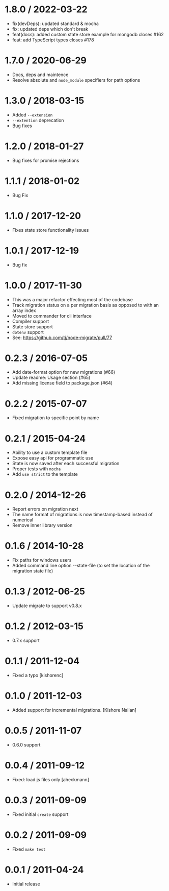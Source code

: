 1.8.0 / 2022-03-22
==================

  * fix(devDeps): updated standard & mocha
  * fix: updated deps which don't break
  * feat(docs): added custom state store example for mongodb closes #162
  * feat: add TypeScript types closes #178

1.7.0 / 2020-06-29
==================

  * Docs, deps and maintence
  * Resolve absolute and `node_module` specifiers for path options

1.3.0 / 2018-03-15
==================

  * Added `--extension`
  * `--extention` deprecation
  * Bug fixes

1.2.0 / 2018-01-27
==================

  * Bug fixes for promise rejections

1.1.1 / 2018-01-02
==================

  * Bug Fix

1.1.0 / 2017-12-20
==================

  * Fixes state store functionality issues

1.0.1 / 2017-12-19
==================

  * Bug fix

1.0.0 / 2017-11-30
==================

  * This was a major refactor effecting most of the codebase
  * Track migration status on a per migration basis as opposed to with an array index
  * Moved to commander for cli interface
  * Compiler support
  * State store support
  * `dotenv` support
  * See: https://github.com/tj/node-migrate/pull/77

0.2.3 / 2016-07-05
==================

  * Add date-format option for new migrations (#66)
  * Update readme: Usage section (#65)
  * Add missing license field to package.json (#64)

0.2.2 / 2015-07-07
==================

  * Fixed migration to specific point by name

0.2.1 / 2015-04-24
==================

  * Ability to use a custom template file
  * Expose easy api for programmatic use
  * State is now saved after each successful migration
  * Proper tests with `mocha`
  * Add `use strict` to the template

0.2.0 / 2014-12-26
==================

  * Report errors on migration next
  * The name format of migrations is now timestamp-based instead of numerical
  * Remove inner library version

0.1.6 / 2014-10-28
==================

  * Fix paths for windows users
  * Added command line option --state-file (to set the location of the migration state file)

0.1.3 / 2012-06-25
==================

  * Update migrate to support v0.8.x

0.1.2 / 2012-03-15
==================

  * 0.7.x support

0.1.1 / 2011-12-04
==================

  * Fixed a typo [kishorenc]

0.1.0 / 2011-12-03
==================

  * Added support for incremental migrations. [Kishore Nallan]

0.0.5 / 2011-11-07
==================

  * 0.6.0 support

0.0.4 / 2011-09-12
==================

  * Fixed: load js files only [aheckmann]

0.0.3 / 2011-09-09
==================

  * Fixed initial `create` support

0.0.2 / 2011-09-09
==================

  * Fixed `make test`

0.0.1 / 2011-04-24
==================

  * Initial release

